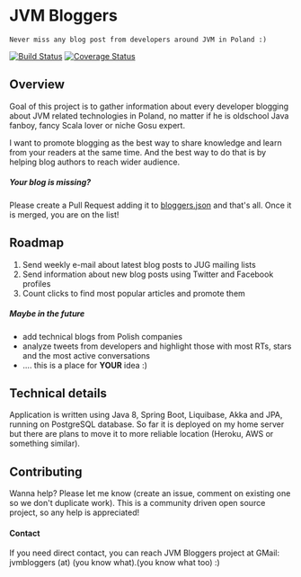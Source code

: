 # JVM Bloggers
    Never miss any blog post from developers around JVM in Poland :)

[![Build Status](https://travis-ci.org/tdziurko/jvm-bloggers.svg?branch=master)](https://travis-ci.org/tdziurko/jvm-bloggers)  [![Coverage Status](https://coveralls.io/repos/tdziurko/jvm-bloggers/badge.svg?branch=master&service=github)](https://coveralls.io/github/tdziurko/jvm-bloggers?branch=master)

## Overview
Goal of this project is to gather information about every developer blogging about JVM related technologies in Poland, no matter if he is oldschool Java fanboy, fancy Scala lover or niche Gosu expert.

I want to promote blogging as the best way to share knowledge and learn from your readers at the same time. And the best way to do that is by helping blog authors to reach wider audience.

##### Your blog is missing? 
Please create a Pull Request adding it to [bloggers.json](https://github.com/tdziurko/jvm-bloggers/blob/master/bloggers.json) and that's all. Once it is merged, you are on the list!

## Roadmap

1. Send weekly e-mail about latest blog posts to JUG mailing lists
2. Send information about new blog posts using Twitter and Facebook profiles
3. Count clicks to find most popular articles and promote them

##### Maybe in the future
* add technical blogs from Polish companies
* analyze tweets from developers and highlight those with most RTs, stars and the most active conversations
* .... this is a place for __YOUR__ idea :)

## Technical details

Application is written using Java 8, Spring Boot, Liquibase, Akka and JPA, running on PostgreSQL database. So far it is deployed on my home server but there are plans to move it to more reliable location (Heroku, AWS or something similar).

## Contributing

Wanna help? Please let me know (create an issue, comment on existing one so we don't duplicate work). This is a community driven open source project, so any help is appreciated!

#### Contact

If you need direct contact, you can reach JVM Bloggers project at GMail: jvmbloggers (at) (you know what).(you know what too) :)
